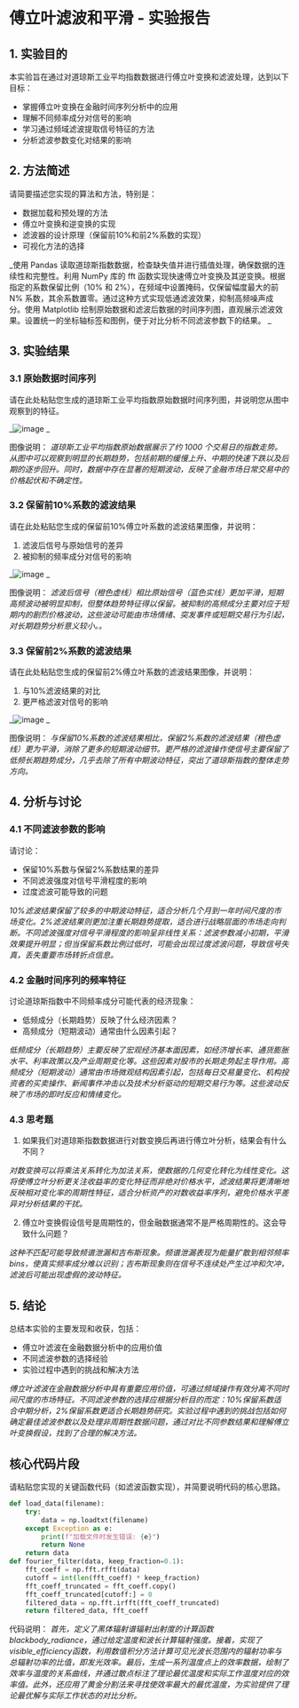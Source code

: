 # 傅立叶滤波和平滑 - 实验报告

## 1. 实验目的

本实验旨在通过对道琼斯工业平均指数数据进行傅立叶变换和滤波处理，达到以下目标：
- 掌握傅立叶变换在金融时间序列分析中的应用
- 理解不同频率成分对信号的影响
- 学习通过频域滤波提取信号特征的方法
- 分析滤波参数变化对结果的影响

## 2. 方法简述

请简要描述您实现的算法和方法，特别是：
- 数据加载和预处理的方法
- 傅立叶变换和逆变换的实现
- 滤波器的设计原理（保留前10%和前2%系数的实现）
- 可视化方法的选择

_使用 Pandas 读取道琼斯指数数据，检查缺失值并进行插值处理，确保数据的连续性和完整性。利用 NumPy 库的 fft 函数实现快速傅立叶变换及其逆变换。根据指定的系数保留比例（10% 和 2%），在频域中设置掩码，仅保留幅度最大的前 N% 系数，其余系数置零。通过这种方式实现低通滤波效果，抑制高频噪声成分。使用 Matplotlib 绘制原始数据和滤波后数据的时间序列图，直观展示滤波效果。设置统一的坐标轴标签和图例，便于对比分析不同滤波参数下的结果。
_

## 3. 实验结果

### 3.1 原始数据时间序列

请在此处粘贴您生成的道琼斯工业平均指数原始数据时间序列图，并说明您从图中观察到的特征。

_![image](https://github.com/user-attachments/assets/c12f0b75-a6de-4ead-9c14-cd9f45013402)
_

图像说明：
_道琼斯工业平均指数原始数据展示了约 1000 个交易日的指数走势。从图中可以观察到明显的长期趋势，包括前期的缓慢上升、中期的快速下跌以及后期的逐步回升。同时，数据中存在显著的短期波动，反映了金融市场日常交易中的价格起伏和不确定性。_

### 3.2 保留前10%系数的滤波结果

请在此处粘贴您生成的保留前10%傅立叶系数的滤波结果图像，并说明：
1. 滤波后信号与原始信号的差异
2. 被抑制的频率成分对信号的影响

_![image](https://github.com/user-attachments/assets/8c14fd1b-45da-4424-a5c8-7f4ee519c772)
_

图像说明：
_滤波后信号（橙色虚线）相比原始信号（蓝色实线）更加平滑，短期高频波动被明显抑制，但整体趋势特征得以保留。被抑制的高频成分主要对应于短期内的剧烈价格波动，这些波动可能由市场情绪、突发事件或短期交易行为引起，对长期趋势分析意义较小。。_

### 3.3 保留前2%系数的滤波结果

请在此处粘贴您生成的保留前2%傅立叶系数的滤波结果图像，并说明：
1. 与10%滤波结果的对比
2. 更严格滤波对信号的影响

_![image](https://github.com/user-attachments/assets/39dbf05f-d453-4f09-9c1a-97420970abc6)
_

图像说明：
_与保留10%系数的滤波结果相比，保留2%系数的滤波结果（橙色虚线）更为平滑，消除了更多的短期波动细节。更严格的滤波操作使信号主要保留了低频长期趋势成分，几乎去除了所有中期波动特征，突出了道琼斯指数的整体走势方向。_

## 4. 分析与讨论

### 4.1 不同滤波参数的影响

请讨论：
- 保留10%系数与保留2%系数结果的差异
- 不同滤波强度对信号平滑程度的影响
- 过度滤波可能导致的问题

_10%滤波结果保留了较多的中期波动特征，适合分析几个月到一年时间尺度的市场变化。2%滤波结果则更加注重长期趋势提取，适合进行战略层面的市场走向判断。不同滤波强度对信号平滑程度的影响呈非线性关系：滤波参数减小初期，平滑效果提升明显；但当保留系数比例过低时，可能会出现过度滤波问题，导致信号失真，丢失重要市场转折点信息。_
### 4.2 金融时间序列的频率特征

讨论道琼斯指数中不同频率成分可能代表的经济现象：
- 低频成分（长期趋势）反映了什么经济因素？
- 高频成分（短期波动）通常由什么因素引起？

_低频成分（长期趋势）主要反映了宏观经济基本面因素，如经济增长率、通货膨胀水平、利率政策以及产业周期变化等。这些因素对股市的长期走势起主导作用。高频成分（短期波动）通常由市场微观结构因素引起，包括每日交易量变化、机构投资者的买卖操作、新闻事件冲击以及技术分析驱动的短期交易行为等。这些波动反映了市场的即时反应和情绪变化。_

### 4.3 思考题

1. 如果我们对道琼斯指数数据进行对数变换后再进行傅立叶分析，结果会有什么不同？

_对数变换可以将乘法关系转化为加法关系，使数据的几何变化转化为线性变化。这将使傅立叶分析更关注收益率的变化特征而非绝对价格水平，滤波结果将更清晰地反映相对变化率的周期性特征，适合分析资产的对数收益率序列，避免价格水平差异对分析结果的干扰。_

2. 傅立叶变换假设信号是周期性的，但金融数据通常不是严格周期性的。这会导致什么问题？

_这种不匹配可能导致频谱泄漏和吉布斯现象。频谱泄漏表现为能量扩散到相邻频率 bins，使真实频率成分难以识别；吉布斯现象则在信号不连续处产生过冲和欠冲，滤波后可能出现虚假的波动特征。_

## 5. 结论

总结本实验的主要发现和收获，包括：
- 傅立叶滤波在金融数据分析中的应用价值
- 不同滤波参数的选择经验
- 实验过程中遇到的挑战和解决方法

_傅立叶滤波在金融数据分析中具有重要应用价值，可通过频域操作有效分离不同时间尺度的市场特征。不同滤波参数的选择应根据分析目的而定：10%保留系数适合中期分析，2%保留系数更适合长期趋势研究。实验过程中遇到的挑战包括如何确定最佳滤波参数以及处理非周期性数据问题，通过对比不同参数结果和理解傅立叶变换假设，找到了合理的解决方法。_

## 核心代码片段

请粘贴您实现的关键函数代码（如滤波函数实现），并简要说明代码的核心思路。

```python
def load_data(filename):
    try:
        data = np.loadtxt(filename)
    except Exception as e:
        print(f"加载文件时发生错误: {e}")
        return None
    return data
def fourier_filter(data, keep_fraction=0.1):
    fft_coeff = np.fft.rfft(data)
    cutoff = int(len(fft_coeff) * keep_fraction)
    fft_coeff_truncated = fft_coeff.copy()
    fft_coeff_truncated[cutoff:] = 0
    filtered_data = np.fft.irfft(fft_coeff_truncated)
    return filtered_data, fft_coeff
```

代码说明：
_首先，定义了黑体辐射谱辐射出射度的计算函数blackbody_radiance，通过给定温度和波长计算辐射强度。接着，实现了visible_efficiency函数，利用数值积分方法计算可见光波长范围内的辐射功率与总辐射功率的比值，即发光效率。最后，生成一系列温度点上的效率数据，绘制了效率与温度的关系曲线，并通过散点标注了理论最优温度和实际工作温度对应的效率值。此外，还应用了黄金分割法来寻找使效率最大的最优温度，为实验提供了理论最优解与实际工作状态的对比分析。_
